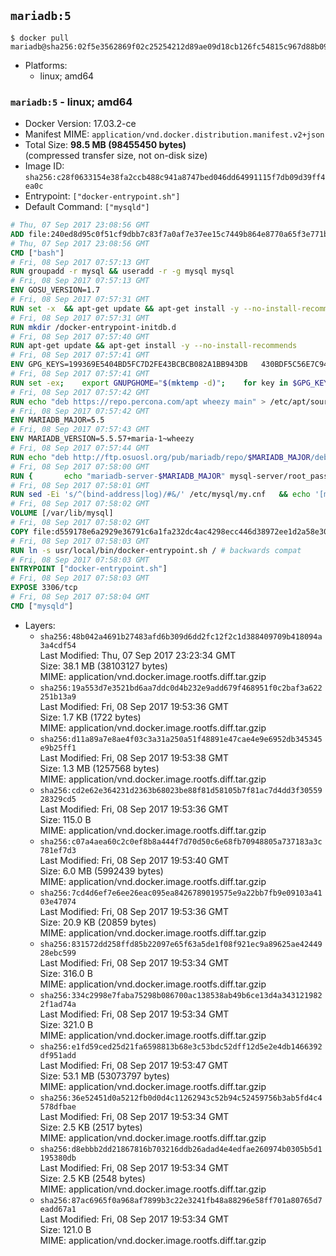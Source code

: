 ## `mariadb:5`

```console
$ docker pull mariadb@sha256:02f5e3562869f02c25254212d89ae09d18cb126fc54815c967d88b09a54c7abc
```

-	Platforms:
	-	linux; amd64

### `mariadb:5` - linux; amd64

-	Docker Version: 17.03.2-ce
-	Manifest MIME: `application/vnd.docker.distribution.manifest.v2+json`
-	Total Size: **98.5 MB (98455450 bytes)**  
	(compressed transfer size, not on-disk size)
-	Image ID: `sha256:c28f0633154e38fa2ccb488c941a8747bed046dd64991115f7db09d39ff4ea0c`
-	Entrypoint: `["docker-entrypoint.sh"]`
-	Default Command: `["mysqld"]`

```dockerfile
# Thu, 07 Sep 2017 23:08:56 GMT
ADD file:240ed8d95c0f51cf9dbb7c83f7a0af7e37ee15c7449b864e8770a65f3e771b86 in / 
# Thu, 07 Sep 2017 23:08:56 GMT
CMD ["bash"]
# Fri, 08 Sep 2017 07:57:13 GMT
RUN groupadd -r mysql && useradd -r -g mysql mysql
# Fri, 08 Sep 2017 07:57:13 GMT
ENV GOSU_VERSION=1.7
# Fri, 08 Sep 2017 07:57:31 GMT
RUN set -x 	&& apt-get update && apt-get install -y --no-install-recommends ca-certificates wget && rm -rf /var/lib/apt/lists/* 	&& wget -O /usr/local/bin/gosu "https://github.com/tianon/gosu/releases/download/$GOSU_VERSION/gosu-$(dpkg --print-architecture)" 	&& wget -O /usr/local/bin/gosu.asc "https://github.com/tianon/gosu/releases/download/$GOSU_VERSION/gosu-$(dpkg --print-architecture).asc" 	&& export GNUPGHOME="$(mktemp -d)" 	&& gpg --keyserver ha.pool.sks-keyservers.net --recv-keys B42F6819007F00F88E364FD4036A9C25BF357DD4 	&& gpg --batch --verify /usr/local/bin/gosu.asc /usr/local/bin/gosu 	&& rm -r "$GNUPGHOME" /usr/local/bin/gosu.asc 	&& chmod +x /usr/local/bin/gosu 	&& gosu nobody true 	&& apt-get purge -y --auto-remove ca-certificates wget
# Fri, 08 Sep 2017 07:57:31 GMT
RUN mkdir /docker-entrypoint-initdb.d
# Fri, 08 Sep 2017 07:57:40 GMT
RUN apt-get update && apt-get install -y --no-install-recommends 		apt-transport-https ca-certificates 		pwgen 	&& rm -rf /var/lib/apt/lists/*
# Fri, 08 Sep 2017 07:57:41 GMT
ENV GPG_KEYS=199369E5404BD5FC7D2FE43BCBCB082A1BB943DB 	430BDF5C56E7C94E848EE60C1C4CBDCDCD2EFD2A 	4D1BB29D63D98E422B2113B19334A25F8507EFA5
# Fri, 08 Sep 2017 07:57:41 GMT
RUN set -ex; 	export GNUPGHOME="$(mktemp -d)"; 	for key in $GPG_KEYS; do 		gpg --keyserver ha.pool.sks-keyservers.net --recv-keys "$key"; 	done; 	gpg --export $GPG_KEYS > /etc/apt/trusted.gpg.d/mariadb.gpg; 	rm -r "$GNUPGHOME"; 	apt-key list
# Fri, 08 Sep 2017 07:57:42 GMT
RUN echo "deb https://repo.percona.com/apt wheezy main" > /etc/apt/sources.list.d/percona.list 	&& { 		echo 'Package: *'; 		echo 'Pin: release o=Percona Development Team'; 		echo 'Pin-Priority: 998'; 	} > /etc/apt/preferences.d/percona
# Fri, 08 Sep 2017 07:57:42 GMT
ENV MARIADB_MAJOR=5.5
# Fri, 08 Sep 2017 07:57:43 GMT
ENV MARIADB_VERSION=5.5.57+maria-1~wheezy
# Fri, 08 Sep 2017 07:57:44 GMT
RUN echo "deb http://ftp.osuosl.org/pub/mariadb/repo/$MARIADB_MAJOR/debian wheezy main" > /etc/apt/sources.list.d/mariadb.list 	&& { 		echo 'Package: *'; 		echo 'Pin: release o=MariaDB'; 		echo 'Pin-Priority: 999'; 	} > /etc/apt/preferences.d/mariadb
# Fri, 08 Sep 2017 07:58:00 GMT
RUN { 		echo "mariadb-server-$MARIADB_MAJOR" mysql-server/root_password password 'unused'; 		echo "mariadb-server-$MARIADB_MAJOR" mysql-server/root_password_again password 'unused'; 	} | debconf-set-selections 	&& apt-get update 	&& apt-get install -y 		"mariadb-server=$MARIADB_VERSION" 		percona-xtrabackup 		socat 	&& rm -rf /var/lib/apt/lists/* 	&& sed -ri 's/^user\s/#&/' /etc/mysql/my.cnf /etc/mysql/conf.d/* 	&& rm -rf /var/lib/mysql && mkdir -p /var/lib/mysql /var/run/mysqld 	&& chown -R mysql:mysql /var/lib/mysql /var/run/mysqld 	&& chmod 777 /var/run/mysqld
# Fri, 08 Sep 2017 07:58:01 GMT
RUN sed -Ei 's/^(bind-address|log)/#&/' /etc/mysql/my.cnf 	&& echo '[mysqld]\nskip-host-cache\nskip-name-resolve' > /etc/mysql/conf.d/docker.cnf
# Fri, 08 Sep 2017 07:58:02 GMT
VOLUME [/var/lib/mysql]
# Fri, 08 Sep 2017 07:58:02 GMT
COPY file:d559178e6a2929e36791c6a1fa232dc4ac4298ecc446d38972ee1d2a58e30621 in /usr/local/bin/ 
# Fri, 08 Sep 2017 07:58:03 GMT
RUN ln -s usr/local/bin/docker-entrypoint.sh / # backwards compat
# Fri, 08 Sep 2017 07:58:03 GMT
ENTRYPOINT ["docker-entrypoint.sh"]
# Fri, 08 Sep 2017 07:58:03 GMT
EXPOSE 3306/tcp
# Fri, 08 Sep 2017 07:58:04 GMT
CMD ["mysqld"]
```

-	Layers:
	-	`sha256:48b042a4691b27483afd6b309d6dd2fc12f2c1d388409709b418094a3a4cdf54`  
		Last Modified: Thu, 07 Sep 2017 23:23:34 GMT  
		Size: 38.1 MB (38103127 bytes)  
		MIME: application/vnd.docker.image.rootfs.diff.tar.gzip
	-	`sha256:19a553d7e3521bd6aa7ddc0d4b232e9add679f468951f0c2baf3a622251b13a9`  
		Last Modified: Fri, 08 Sep 2017 19:53:36 GMT  
		Size: 1.7 KB (1722 bytes)  
		MIME: application/vnd.docker.image.rootfs.diff.tar.gzip
	-	`sha256:d11a89a7e8ae4f03c3a31a250a51f48891e47cae4e9e6952db345345e9b25ff1`  
		Last Modified: Fri, 08 Sep 2017 19:53:38 GMT  
		Size: 1.3 MB (1257568 bytes)  
		MIME: application/vnd.docker.image.rootfs.diff.tar.gzip
	-	`sha256:cd2e62e364231d2363b68023be88f81d58105b7f81ac7d4dd3f3055928329cd5`  
		Last Modified: Fri, 08 Sep 2017 19:53:36 GMT  
		Size: 115.0 B  
		MIME: application/vnd.docker.image.rootfs.diff.tar.gzip
	-	`sha256:c07a4aea60c2c0ef8b8a444f7d70d50c6e68fb70948805a737183a3c781ef7d3`  
		Last Modified: Fri, 08 Sep 2017 19:53:40 GMT  
		Size: 6.0 MB (5992439 bytes)  
		MIME: application/vnd.docker.image.rootfs.diff.tar.gzip
	-	`sha256:7cd4d6ef7e6ee26eac095ea8426789019575e9a22bb7fb9e09103a4103e47074`  
		Last Modified: Fri, 08 Sep 2017 19:53:36 GMT  
		Size: 20.9 KB (20859 bytes)  
		MIME: application/vnd.docker.image.rootfs.diff.tar.gzip
	-	`sha256:831572dd258ffd85b22097e65f63a5de1f08f921ec9a89625ae4244928ebc599`  
		Last Modified: Fri, 08 Sep 2017 19:53:34 GMT  
		Size: 316.0 B  
		MIME: application/vnd.docker.image.rootfs.diff.tar.gzip
	-	`sha256:334c2998e7faba75298b086700ac138538ab49b6ce13d4a3431219822f1ad74a`  
		Last Modified: Fri, 08 Sep 2017 19:53:34 GMT  
		Size: 321.0 B  
		MIME: application/vnd.docker.image.rootfs.diff.tar.gzip
	-	`sha256:e1fd59ced25d21fa6598813b68e3c53bdc52dff12d5e2e4db1466392df951add`  
		Last Modified: Fri, 08 Sep 2017 19:53:47 GMT  
		Size: 53.1 MB (53073797 bytes)  
		MIME: application/vnd.docker.image.rootfs.diff.tar.gzip
	-	`sha256:36e52451d0a5212fb0d0d4c11262943c52b94c52459756b3ab5fd4c4578dfbae`  
		Last Modified: Fri, 08 Sep 2017 19:53:34 GMT  
		Size: 2.5 KB (2517 bytes)  
		MIME: application/vnd.docker.image.rootfs.diff.tar.gzip
	-	`sha256:d8ebbb2dd21867816b703216ddb26adad4e4edfae260974b0305b5d1195380db`  
		Last Modified: Fri, 08 Sep 2017 19:53:34 GMT  
		Size: 2.5 KB (2548 bytes)  
		MIME: application/vnd.docker.image.rootfs.diff.tar.gzip
	-	`sha256:87ac6965f0a968af7899b3c22e3241fb48a88296e58ff701a80765d7eadd67a1`  
		Last Modified: Fri, 08 Sep 2017 19:53:34 GMT  
		Size: 121.0 B  
		MIME: application/vnd.docker.image.rootfs.diff.tar.gzip
